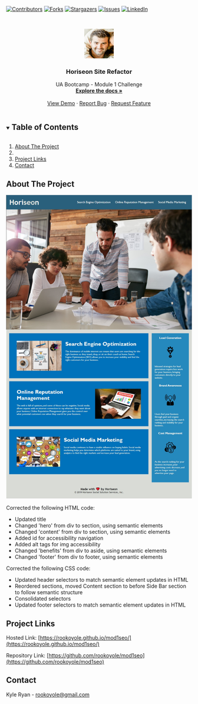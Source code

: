 <!--
*** Thanks for checking out the Best-README-Template. If you have a suggestion
*** that would make this better, please fork the repo and create a pull request
*** or simply open an issue with the tag "enhancement".
*** Thanks again! Now go create something AMAZING! :D
***
***
***
*** To avoid retyping too much info. Do a search and replace for the following:
*** github_username, repo_name, twitter_handle, email, project_title, project_description
-->



<!-- PROJECT SHIELDS -->
<!--
*** I'm using markdown "reference style" links for readability.
*** Reference links are enclosed in brackets [ ] instead of parentheses ( ).
*** See the bottom of this document for the declaration of the reference variables
*** for contributors-url, forks-url, etc. This is an optional, concise syntax you may use.
*** https://www.markdownguide.org/basic-syntax/#reference-style-links
-->
[![Contributors][contributors-shield]][contributors-url]
[![Forks][forks-shield]][forks-url]
[![Stargazers][stars-shield]][stars-url]
[![Issues][issues-shield]][issues-url]
[![LinkedIn][linkedin-shield]][linkedin-url]



<!-- PROJECT LOGO -->
<br />
<p align="center">
  <a href="https://github.com/rookoyole/mod1seo">
    <img src="assets/images/Profile-Pic.jpg" alt="Logo" width="80" height="80">
  </a>

  <h3 align="center">Horiseon Site Refactor</h3>

  <p align="center">
    UA Bootcamp - Module 1 Challenge
        <br />
        <a href="https://github.com/rookoyole/mod1seo"><strong>Explore the docs »</strong></a>
        <br />
        <br />
        <a href="https://github.com/rookoyole/mod1seo">View Demo</a>
        ·
        <a href="https://github.com/rookoyole/mod1seo/issues">Report Bug</a>
        ·
        <a href="https://github.com/rookoyole/mod1seo/issues">Request Feature</a>
  </p>
</p>



<!-- TABLE OF CONTENTS -->
<details open="open">
  <summary><h2 style="display: inline-block">Table of Contents</h2></summary>
  <ol>
    <li><a href="#about-the-project">About The Project</a><li>
    <li><a href="#links">Project Links</a></li>
    <li><a href="#contact">Contact</a></li>
  </ol>
</details>



<!-- ABOUT THE PROJECT -->
## About The Project

[![Product Name Screen Shot][product-screenshot]](assets/images/screenshot.png)


Corrected the following HTML code:

* Updated title
* Changed 'hero' from div to section, using semantic elements
* Changed 'content' from div to section, using semantic elements
* Added id for accessibility navigation
* Added alt tags for img accessibility
* Changed 'benefits' from div to aside, using semantic elements
* Changed 'footer' from div to footer, using semantic elements

Corrected the following CSS code:

* Updated header selectors to match semantic element updates in HTML
* Reordered sections, moved Content section to before Side Bar section to follow semantic structure
* Consolidated selectors
* Updated footer selectors to match semantic element updates in HTML

<!-- PROJECT LINKS -->
## Project Links

Hosted Link: [https://rookoyole.github.io/mod1seo/](https://rookoyole.github.io/mod1seo/)

Repository Link: [https://github.com/rookoyole/mod1seo](https://github.com/rookoyole/mod1seo)

<!-- CONTACT -->
## Contact

Kyle Ryan - rookoyole@gmail.com


<!-- MARKDOWN LINKS & IMAGES -->
<!-- https://www.markdownguide.org/basic-syntax/#reference-style-links -->
[contributors-shield]: https://img.shields.io/github/contributors/rookoyole/mod1seo.svg?style=for-the-badge
[contributors-url]: https://github.com/rookoyole/mod1seo/graphs/contributors
[forks-shield]: https://img.shields.io/github/forks/rookoyole/mod1seo.svg?style=for-the-badge
[forks-url]: https://github.com/rookoyole/mod1seo/network/members
[stars-shield]: https://img.shields.io/github/stars/rookoyole/mod1seo.svg?style=for-the-badge
[stars-url]: https://github.com/rookoyole/mod1seo/stargazers
[issues-shield]: https://img.shields.io/github/issues/rookoyole/mod1seo.svg?style=for-the-badge
[issues-url]: https://github.com/rookoyole/mod1seo/issues
[linkedin-shield]: https://img.shields.io/badge/-LinkedIn-black.svg?style=for-the-badge&logo=linkedin&colorB=555
[linkedin-url]: www.linkedin.com/in/kyle-ryan-5b526023
[product-screenshot]: assets/images/site-screenshot.jpg